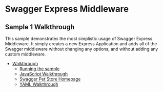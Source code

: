 Swagger Express Middleware
============================


Sample 1 Walkthrough
--------------------------
This sample demonstrates the most simplistic usage of Swagger Express Middleware. It simply creates a new Express Application and adds all of the Swagger middleware without changing any options, and without adding any custom middleware.

* [Walkthrough](walkthrough1.md)
    + [Running the sample](running.md)
    + [JavaScript Walkthrough](javascript.md)
    + [Swagger Pet Store Homepage](html.md)
    + [YAML Walkthrough](yaml.md)

